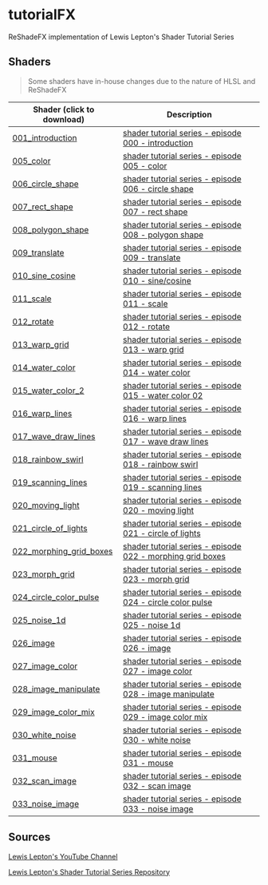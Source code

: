 # tutorialFX

ReShadeFX implementation of Lewis Lepton's Shader Tutorial Series

## Shaders

> Some shaders have in-house changes due to the nature of HLSL and ReShadeFX

Shader (click to download) | Description
---------------------------|------------
[001_introduction](/shaders/001_introduction.fx)                | [shader tutorial series - episode 000 - introduction][1]
[005_color](/shaders/005_color.fx)                              | [shader tutorial series - episode 005 - color][5]
[006_circle_shape](/shaders/006_circle_shape.fx)                | [shader tutorial series - episode 006 - circle shape][6]
[007_rect_shape](/shaders/007_rect_shape.fx)                    | [shader tutorial series - episode 007 - rect shape][7]
[008_polygon_shape](/shaders/008_polygon_shape.fx)              | [shader tutorial series - episode 008 - polygon shape][8]
[009_translate](/shaders/009_translate.fx)                      | [shader tutorial series - episode 009 - translate][9]
[010_sine_cosine](/shaders/010_sine_cosine.fx)                  | [shader tutorial series - episode 010 - sine/cosine][10]
[011_scale](/shaders/011_scale.fx)                              | [shader tutorial series - episode 011 - scale][11]
[012_rotate](/shaders/012_rotate.fx)                            | [shader tutorial series - episode 012 - rotate][12]
[013_warp_grid](/shaders/013_warp_grid.fx)                      | [shader tutorial series - episode 013 - warp grid][13]
[014_water_color](/shaders/014_water_color.fx)                  | [shader tutorial series - episode 014 - water color][14]
[015_water_color_2](/shaders/015_water_color_2.fx)              | [shader tutorial series - episode 015 - water color 02][15]
[016_warp_lines](/shaders/016_warp_lines.fx)                    | [shader tutorial series - episode 016 - warp lines][16]
[017_wave_draw_lines](/shaders/017_wave_draw_lines.fx)          | [shader tutorial series - episode 017 - wave draw lines][17]
[018_rainbow_swirl](/shaders/018_rainbow_swirl.fx)              | [shader tutorial series - episode 018 - rainbow swirl][18]
[019_scanning_lines](/shaders/019_scanning_lines.fx)            | [shader tutorial series - episode 019 - scanning lines][19]
[020_moving_light](/shaders/020_moving_light.fx)                | [shader tutorial series - episode 020 - moving light][20]
[021_circle_of_lights](/shaders/021_circle_of_lights.fx)        | [shader tutorial series - episode 021 - circle of lights][21]
[022_morphing_grid_boxes](/shaders/022_morphing_grid_boxes.fx)  | [shader tutorial series - episode 022 - morphing grid boxes][22]
[023_morph_grid](/shaders/023_morph_grid.fx)                    | [shader tutorial series - episode 023 - morph grid][23]
[024_circle_color_pulse](/shaders/024_circle_color_pulse.fx)    | [shader tutorial series - episode 024 - circle color pulse][24]
[025_noise_1d](/shaders/025_noise_1d.fx)                        | [shader tutorial series - episode 025 - noise 1d][25]
[026_image](/shaders/026_image.fx)                              | [shader tutorial series - episode 026 - image][26]
[027_image_color](/shaders/027_image_color.fx)                  | [shader tutorial series - episode 027 - image color][27]
[028_image_manipulate](/shaders/028_image_manipulate.fx)        | [shader tutorial series - episode 028 - image manipulate][28]
[029_image_color_mix](/shaders/029_image_color_mix.fx)          | [shader tutorial series - episode 029 - image color mix][29]
[030_white_noise](/shaders/030_white_noise.fx)                  | [shader tutorial series - episode 030 - white noise][30]
[031_mouse](/shaders/031_mouse.fx)                              | [shader tutorial series - episode 031 - mouse][31]
[032_scan_image](/shaders/032_scan_image.fx)                    | [shader tutorial series - episode 032 - scan image][32]
[033_noise_image](/shaders/033_noise_image.fx)                  | [shader tutorial series - episode 033 - noise image][33]

## Sources

[Lewis Lepton's YouTube Channel](https://www.youtube.com/channel/UC8Wzk_R1GoPkPqLo-obU_kQ)

[Lewis Lepton's Shader Tutorial Series Repository](https://github.com/lewislepton/shadertutorialseries)

[1]: https://youtu.be/HIvNePu7UEE
[5]: https://youtu.be/ZQpE4GPUR5g
[6]: https://youtu.be/9oYssHkOn0I
[7]: https://youtu.be/wQkElpJ5DYo
[8]: https://youtu.be/RhsmRjv_uj0
[9]: https://youtu.be/dQ2XDN5r9Nc
[10]: https://youtu.be/meeNZQNxbeQ
[11]: https://youtu.be/gxOfjRT5CMA
[12]: https://youtu.be/ssqTWRQwXVo
[13]: https://youtu.be/x-59XYny5kg
[14]: https://youtu.be/VxGfhPeeXqs
[15]: https://youtu.be/ye_JlwUIyto
[16]: https://youtu.be/7kgHaxOZ3dw
[17]: https://youtu.be/LboRu2kLQR4
[18]: https://youtu.be/wkWYXjrOVlA
[19]: https://youtu.be/EzYZDJKVEwE
[20]: https://youtu.be/1EmrgnpXj7A
[21]: https://youtu.be/aW_GW5uwWRM
[22]: https://youtu.be/vHNnpZdrO-0
[23]: https://youtu.be/EO2ax570wKo
[24]: https://youtu.be/ZBo0LrRzsUM
[25]: https://youtu.be/rpBd-6n5q5w
[26]: https://youtu.be/IpTCH8-jzQ4
[27]: https://youtu.be/EA5p0hqVqfM
[28]: https://youtu.be/vi2Ae2K1GQY
[29]: https://youtu.be/HT8HWSOgwf8
[30]: https://youtu.be/nM320eVlLvQ
[31]: https://youtu.be/v5U4dmCe7AA
[32]: https://youtu.be/fX8ZbrgIPW8
[33]: https://youtu.be/8GaZsg8vJUw
